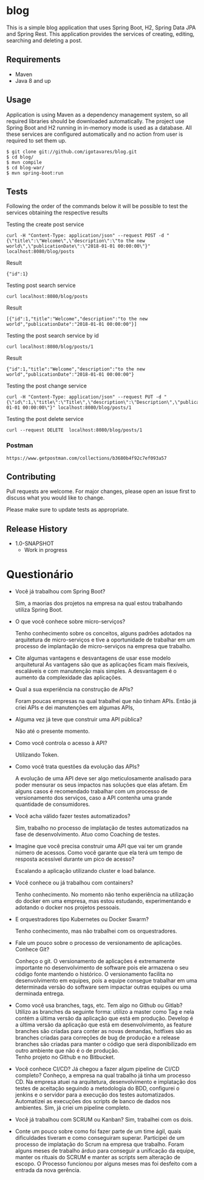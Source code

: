 # blog

This is a simple blog application that uses Spring Boot, H2, Spring Data JPA and Spring Rest. This application provides the services of creating, editing, searching and deleting a post.

## Requirements
* Maven
* Java 8 and up

## Usage

Application is using Maven as a dependency management system, so all required libraries should be downloaded automatically. The project use Spring Boot and H2 running in in-memory mode is used as a database. All these services are configured automatically and no action from user is required to set them up.

```
$ git clone git://github.com/igotavares/blog.git
$ cd blog/
$ mvn compile
$ cd blog-war/
$ mvn spring-boot:run
```

## Tests

Following the order of the commands below it will be possible to test the services obtaining the respective results

Testing the create post service

```
curl -H "Content-Type: application/json" --request POST -d "{\"title\":\"Welcome\",\"description\":\"to the new world\",\"publicationDate\":\"2018-01-01 00:00:00\"}"  localhost:8080/blog/posts
```

Result

```
{"id":1}
```

Testing post search service

```
curl localhost:8080/blog/posts
```

Result

```
[{"id":1,"title":"Welcome","description":"to the new world","publicationDate":"2018-01-01 00:00:00"}]
```

Testing the post search service by id

```
curl localhost:8080/blog/posts/1
```

Result

```
{"id":1,"title":"Welcome","description":"to the new world","publicationDate":"2018-01-01 00:00:00"}
```

Testing the post change service

```
curl -H "Content-Type: application/json" --request PUT -d "{\"id\":1,\"title\":\"Title\",\"description\":\"Description\",\"publicationDate\":\"2019-01-01 00:00:00\"}" localhost:8080/blog/posts/1
```

Testing the post delete service

```
curl --request DELETE  localhost:8080/blog/posts/1
```

### Postman

```
https://www.getpostman.com/collections/b3680b4f92c7ef093a57
```

## Contributing
Pull requests are welcome. For major changes, please open an issue first to discuss what you would like to change.

Please make sure to update tests as appropriate.

## Release History

* 1.0-SNAPSHOT
  * Work in progress

# Questionário

* Você já trabalhou com Spring Boot?
 
  	Sim, a maorias dos projetos na empresa na qual estou trabalhando utiliza Spring Boot. 

* O que você conhece sobre micro-serviços?
	
	Tenho conhecimento sobre os conceitos, alguns padrões adotados na arquitetura de micro-serviços e tive a oportunidade de trabalhar em um processo de implantação de micro-serviços na empresa que trabalho.
			
 
* Cite algumas vantagens e desvantagens de usar esse modelo arquitetural
  	As vantagens são que as aplicações ficam mais flexíveis, escaláveis e com manutenção mais simples.
  	A desvantagem é o aumento da complexidade das aplicações.
 
* Qual a sua experiência na construção de APIs?

	Foram poucas empresas na qual trabalhei que não tinham APIs. Então já criei APIs e dei manutenções em algumas APIs,

* Alguma vez já teve que construir uma API pública?
   
	Não até o presente momento.
  
* Como você controla o acesso à API?
  
	Utilizando Token. 
  
* Como você trata questões da evolução das APIs?	 		
	
	A evolução de uma API deve ser algo meticulosamente analisado para poder mensurar os seus impactos nas soluções que elas afetam. Em alguns casos é recomendado trabalhar com um processo de versionamento dos serviços, caso a API contenha uma grande quantidade de consumidores.
 
* Você acha válido fazer testes automatizados?
  
	Sim, trabalho no processo de implatação de testes automatizados na fase de desenvolvimento. Atuo como Coaching de testes.

* Imagine que você precisa construir uma API que vai ter um grande número de acessos. Como você garante que ela terá um tempo de resposta acessível durante um pico de acesso?
	
	Escalando a aplicação utilizando cluster e load balance.

* Você conhece ou já trabalhou com containers?

	Tenho conhecimento. No momento não tenho experiência na utilização do docker em uma empresa, mas estou estudando, experimentando e adotando o docker nos projetos pessoais.

* E orquestradores tipo Kubernetes ou Docker Swarm?

	Tenho conhecimento, mas não trabalhei com os orquestradores.
  
* Fale um pouco sobre o processo de versionamento de aplicações. Conhece Git?
  	
	Conheço o git. O versionamento de aplicações é extremamente importante no desenvolvimento de software pois ele armazena o seu código fonte mantendo o histórico. O versionamento facilita no desenvolvimento em equipes, pois a equipe consegue trabalhar em uma determinada versão do software sem impactar outras equipes ou uma derminada entrega.

* Como você usa branches, tags, etc. Tem algo no Github ou Gitlab?
	Utilizo as branches da seguinte forma: utilizo a master como Tag e nela contém a última versão da aplicação que está em produção. Develop é a última versão da aplicação que está em desenvolvimento, as feature branches são criadas para conter as novas demandas, hotfixes são as branches criadas para correções de bug de produção e a release branches são criadas para manter o código que será disponibilizado em outro ambiente que não é o de produção.  
	Tenho projeto no Github e no Bitbucket.

* Você conhece CI/CD? Já chegou a fazer algum pipeline de CI/CD completo?
	Conheço, a empresa na qual trabalho já tinha um processo CD. Na empresa atuei na arquitetura, desenvolvimento e implatação dos testes de aceitação seguindo a metodologia do BDD, configurei o jenkins e o servidor para a execução dos testes automatizados. Automatizei as execuções dos scripts de banco de dados nos ambientes. 
	Sim, já criei um pipeline completo.     
  
* Você já trabalhou com SCRUM ou Kanban?
   	Sim, trabalhei com os dois.
  
* Conte um pouco sobre como foi fazer parte de um time ágil, quais dificuldades tiveram e como conseguiram superar.
	Participei de um processo de implatação do Scrum na empresa que trabalho. Foram alguns meses de trabalho árduo para conseguir a unificação da equipe, manter os rituais do SCRUM e manter as scripts sem alteração de escopo. O Processo funcionou por alguns meses mas foi desfeito com a entrada da nova gerência.


